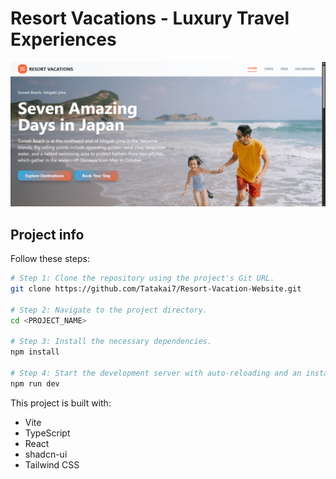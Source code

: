 # Resort Vacations - Luxury Travel Experiences

![login page](./screenshots/resort.png)

## Project info

Follow these steps:

```sh
# Step 1: Clone the repository using the project's Git URL.
git clone https://github.com/Tatakai7/Resort-Vacation-Website.git

# Step 2: Navigate to the project directory.
cd <PROJECT_NAME>

# Step 3: Install the necessary dependencies.
npm install

# Step 4: Start the development server with auto-reloading and an instant preview.
npm run dev
```

This project is built with:

- Vite
- TypeScript
- React
- shadcn-ui
- Tailwind CSS
